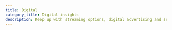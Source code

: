 ```yaml
---
title: Digital
category_title: Digital insights
description: Keep up with streaming options, digital advertising and search engine marketing.
---
```

